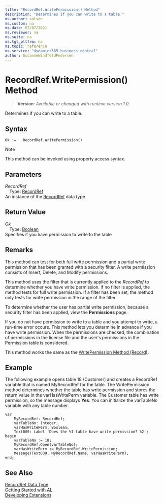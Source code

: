 ```yaml
---
title: "RecordRef.WritePermission() Method"
description: "Determines if you can write to a table."
ms.author: solsen
ms.custom: na
ms.date: 07/07/2021
ms.reviewer: na
ms.suite: na
ms.tgt_pltfrm: na
ms.topic: reference
ms.service: "dynamics365-business-central"
author: SusanneWindfeldPedersen
---
```

[//]: # (START>DO_NOT_EDIT)
[//]: # (IMPORTANT:Do not edit any of the content between here and the END>DO_NOT_EDIT.)
[//]: # (Any modifications should be made in the .xml files in the ModernDev repo.)
# RecordRef.WritePermission() Method
> **Version**: _Available or changed with runtime version 1.0._

Determines if you can write to a table.


## Syntax
```AL
Ok :=   RecordRef.WritePermission()
```
> [!NOTE]
> This method can be invoked using property access syntax.

## Parameters
*RecordRef*  
&emsp;Type: [RecordRef](recordref-data-type.md)  
An instance of the [RecordRef](recordref-data-type.md) data type.  

## Return Value
*Ok*  
&emsp;Type: [Boolean](../boolean/boolean-data-type.md)  
Specifies if you have permission to write to the table


[//]: # (IMPORTANT: END>DO_NOT_EDIT)

## Remarks  
 This method can test for both full write permission and a partial write permission that has been granted with a security filter. A write permission consists of Insert, Delete, and Modify permissions.  
  
 This method uses the filter that is currently applied to the *RecordRef* to determine whether you have write permission. If no filter is applied, the method tests for full write permission. If a filter has been set, the method only tests for write permission in the range of the filter.  
  
 To determine whether the user has partial write permission, because a security filter has been applied, view the **Permissions** page. <!--Links For more information, see [How to: Set Security Filters](How-to-Set-Security-Filters.md).-->  
  
 If you do not have permission to write to a table and you attempt to write, a run-time error occurs. This method lets you determine in advance if you have write permission. When the permissions are checked, the combination of permissions in the license file and the user's permissions in the Permission table is considered.  
  
 This method works the same as the [WritePermission Method \(Record\)](../record/record-writepermission-method.md).  
  
## Example  
 The following example opens table 18 \(Customer\) and creates a RecordRef variable that is named MyRecordRef for the table. The WritePermission method determines whether the table has write permission and stores the return value in the varHasWritePerm variable. The Customer table has write permission, so the message displays **Yes**. You can initialize the varTableNo variable with any table number. 
  
```al
var
    MyRecordRef: RecordRef;
    varTableNo: Integer;
    varHasWritePerm: Boolean;
    Text000: Label 'Does the %1 table have write permission? %2';
begin  
    varTableNo := 18;  
    MyRecordRef.Open(varTableNo);  
    varHasWritePerm := MyRecordRef.WritePermission;  
    Message(Text000, MyRecordRef.Name, varHasWritePerm);  
end;
```  
  

## See Also
[RecordRef Data Type](recordref-data-type.md)  
[Getting Started with AL](../../devenv-get-started.md)  
[Developing Extensions](../../devenv-dev-overview.md)
